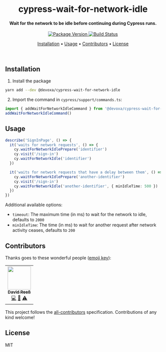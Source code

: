 <!-- Title -->
<h1 align="center">
  cypress-wait-for-network-idle
</h1>

<!-- Description -->
<h4 align="center">
  Wait for the network to be idle before continuing during Cypress runs.
</h4>

<!-- Badges -->
<p align="center">
  <a href="https://www.npmjs.com/package/@devoxa/cypress-wait-for-network-idle">
    <img
      src="https://img.shields.io/npm/v/@devoxa/cypress-wait-for-network-idle?style=flat-square"
      alt="Package Version"
    />
  </a>

  <a href="https://github.com/devoxa/cypress-wait-for-network-idle/actions?query=branch%3Amaster+workflow%3A%22Continuous+Integration%22">
    <img
      src="https://img.shields.io/github/workflow/status/devoxa/cypress-wait-for-network-idle/Continuous%20Integration?style=flat-square"
      alt="Build Status"
    />
  </a>
</p>

<!-- Quicklinks -->
<p align="center">
  <a href="#installation">Installation</a> •
  <a href="#usage">Usage</a> •
  <a href="#contributors">Contributors</a> •
  <a href="#license">License</a>
</p>

<br>

## Installation

1. Install the package

```bash
yarn add --dev @devoxa/cypress-wait-for-network-idle
```

2. Import the command in `cypress/support/commands.ts`:

```ts
import { addWaitForNetworkIdleCommand } from '@devoxa/cypress-wait-for-network-idle/command'
addWaitForNetworkIdleCommand()
```

## Usage

```ts
describe('SignInPage', () => {
  it('waits for network requests', () => {
    cy.waitForNetworkIdlePrepare('identifier')
    cy.visit('/sign-in')
    cy.waitForNetworkIdle('identifier')
  })

  it('waits for network requests that have a delay between them', () => {
    cy.waitForNetworkIdlePrepare('another-identifier')
    cy.visit('/sign-in')
    cy.waitForNetworkIdle('another-identifier', { minIdleTime: 500 })
  })
})
```

Additional available options:

- `timeout`: The maximum time (in ms) to wait for the network to idle, defaults to `2000`
- `minIdleTime`: The time (in ms) to wait for another request after network activity ceases,
  defaults to `200`

## Contributors

Thanks goes to these wonderful people ([emoji key](https://allcontributors.org/docs/en/emoji-key)):

<!-- ALL-CONTRIBUTORS-LIST:START - Do not remove or modify this section -->
<!-- prettier-ignore-start -->
<!-- markdownlint-disable -->
<table>
  <tr>
    <td align="center"><a href="https://www.david-reess.de"><img src="https://avatars3.githubusercontent.com/u/4615516?v=4" width="75px;" alt=""/><br /><sub><b>David Reeß</b></sub></a><br /><a href="https://github.com/devoxa/cypress-wait-for-network-idle/commits?author=queicherius" title="Code">💻</a> <a href="https://github.com/devoxa/cypress-wait-for-network-idle/commits?author=queicherius" title="Documentation">📖</a> <a href="https://github.com/devoxa/cypress-wait-for-network-idle/commits?author=queicherius" title="Tests">⚠️</a></td>
  </tr>
</table>

<!-- markdownlint-enable -->
<!-- prettier-ignore-end -->

<!-- ALL-CONTRIBUTORS-LIST:END -->

This project follows the [all-contributors](https://github.com/all-contributors/all-contributors)
specification. Contributions of any kind welcome!

## License

MIT
